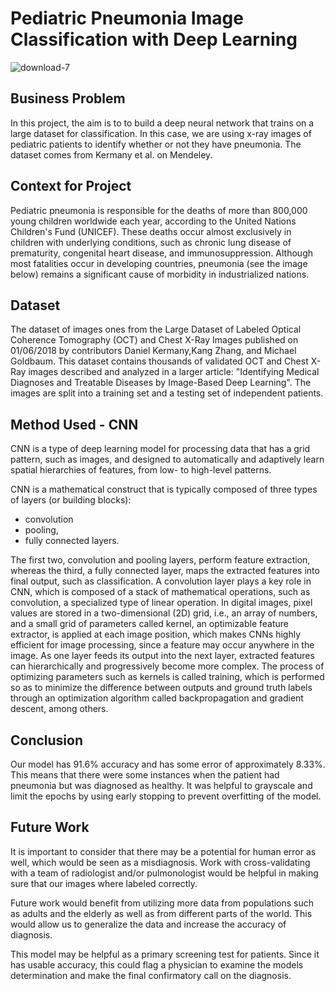 

# Pediatric Pneumonia Image Classification with Deep Learning
![download-7](https://user-images.githubusercontent.com/74560236/119164663-e393e000-ba19-11eb-9bfe-23d199c1fdf8.png)


## Business Problem

In this project, the aim is to to build a deep neural network that trains on a large dataset for classification. In this case, we are using x-ray images of pediatric patients to identify whether or not they have pneumonia. The dataset comes from Kermany et al. on Mendeley.

## Context for Project

Pediatric pneumonia is responsible for the deaths of more than 800,000 young children worldwide each year, according to the United Nations Children's Fund (UNICEF).  These deaths occur almost exclusively in children with underlying conditions, such as chronic lung disease of prematurity, congenital heart disease, and immunosuppression. Although most fatalities occur in developing countries, pneumonia (see the image below) remains a significant cause of morbidity in industrialized nations.

## Dataset

The dataset of images ones from the Large Dataset of Labeled Optical Coherence Tomography (OCT) and Chest X-Ray Images published on 01/06/2018 by contributors Daniel Kermany,Kang Zhang, and Michael Goldbaum. This dataset contains thousands of validated OCT and Chest X-Ray images  described and analyzed in a larger article: "Identifying Medical Diagnoses and Treatable Diseases by Image-Based Deep Learning". The images are split into a training set and a testing set of independent patients.

## Method Used - CNN

CNN is a type of deep learning model for processing data that has a grid pattern, such as images, and designed to automatically and adaptively learn spatial hierarchies of features, from low- to high-level patterns. 

CNN is a mathematical construct that is typically composed of three types of layers (or building blocks): 
- convolution
- pooling,
- fully connected layers. 

The first two, convolution and pooling layers, perform feature extraction, whereas the third, a fully connected layer, maps the extracted features into final output, such as classification. A convolution layer plays a key role in CNN, which is composed of a stack of mathematical operations, such as convolution, a specialized type of linear operation. In digital images, pixel values are stored in a two-dimensional (2D) grid, i.e., an array of numbers, and a small grid of parameters called kernel, an optimizable feature extractor, is applied at each image position, which makes CNNs highly efficient for image processing, since a feature may occur anywhere in the image. As one layer feeds its output into the next layer, extracted features can hierarchically and progressively become more complex. The process of optimizing parameters such as kernels is called training, which is performed so as to minimize the difference between outputs and ground truth labels through an optimization algorithm called backpropagation and gradient descent, among others.

## Conclusion

Our model has 91.6% accuracy and has some error of approximately 8.33%. This means that there were some instances when the patient had pneumonia but was diagnosed as healthy. It was helpful to grayscale and limit the epochs by using early stopping to prevent overfitting of the model.

## Future Work

It is important to consider that there may be a potential for human error as well, which would be seen as a misdiagnosis. Work with cross-validating with a team of radiologist and/or pulmonologist would be helpful in making sure that our images where labeled correctly.

Future work would benefit from utilizing more data from populations such as adults and the elderly as well as from different parts of the world. This would allow us to generalize the data and increase the accuracy of diagnosis.

This model may be helpful as a primary screening test for patients. Since it has usable accuracy, this could flag a physician to examine the models determination and make the final confirmatory call on the diagnosis.
